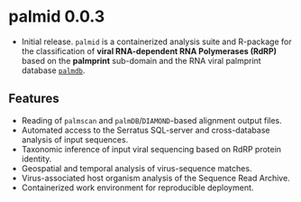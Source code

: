 # palmid 0.0.3

- Initial release. `palmid` is a containerized analysis suite and R-package for the classification of **viral RNA-dependent RNA Polymerases (RdRP)** based on the **palmprint** sub-domain and the RNA viral palmprint database [`palmdb`](https://github.com/rcedgar/palmdb).

## Features

- Reading of `palmscan` and `palmDB`/`DIAMOND`-based alignment output files.
- Automated access to the Serratus SQL-server and cross-database analysis of input sequences.
- Taxonomic inference of input viral sequencing based on RdRP protein identity.
- Geospatial and temporal analysis of virus-sequence matches.
- Virus-associated host organism analysis of the Sequence Read Archive.
- Containerized work environment for reproducible deployment.